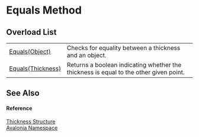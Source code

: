 # Equals Method


## Overload List
<table>
<tr>
<td><a href="M_Avalonia_Thickness_Equals_1">Equals(Object)</a></td>
<td>Checks for equality between a thickness and an object.</td>
</tr>
<tr>
<td><a href="M_Avalonia_Thickness_Equals">Equals(Thickness)</a></td>
<td>Returns a boolean indicating whether the thickness is equal to the other given point.</td>
</tr>
</table>

## See Also


#### Reference
<a href="T_Avalonia_Thickness">Thickness Structure</a>  
<a href="N_Avalonia">Avalonia Namespace</a>  
